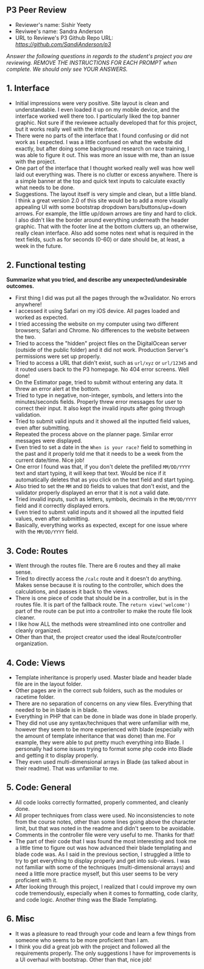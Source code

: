 ## P3 Peer Review

+ Reviewer's name: Sishir Yeety
+ Reviwee's name:  Sandra Anderson
+ URL to Reviewe's P3 Github Repo URL: *<https://github.com/SandiAnderson/p3>*

*Answer the following questions in regards to the student's project you are reviewing. REMOVE THE INSTRUCTIONS FOR EACH PROMPT when complete. We should only see YOUR ANSWERS.*

## 1. Interface

+ Initial impressions were very positive. Site layout is clean and understandable. I even loaded it up on my mobile device, and the interface worked well there too. I particularly liked the top banner graphic. Not sure if the reviewee actually developed that for this project, but it works really well with the interface.
+ There were no parts of the interface that I found confusing or did not work as I expected. I was a little confused on what the website did exactly, but after doing some background research on race training, I was able to figure it out. This was more an issue with me, than an issue with the project.
+ One part of the interface that I thought worked really well was how well laid out everything was. There is no
clutter or excess anywhere. There is a simple banner at the top and quick text inputs to calculate exactly what needs to be done.
+ Suggestions. The layout itself is very simple and clean, but a little bland. I think a great version 2.0 of this site would be to add a more visually appealing UI with some bootstrap dropdown bars/buttons/up+down arrows. For example, the little up/down arrows are tiny and hard to click. I also didn't like the border around everything underneath the header graphic. That with the footer line at the bottom clutters up, an otherwise, really clean interface. Also add some notes next what is required in the text fields, such as for seconds (0-60) or date should be, at least, a week in the future.

## 2. Functional testing

__Summarize what you tried, and describe any unexpected/undesirable outcomes.__

+ First thing I did was put all the pages through the w3validator. No errors anywhere!
+ I accessed it using Safari on my iOS device. All pages loaded and worked as expected.
+ I tried accessing the website on my computer using two different browsers; Safari and Chrome. No differences to the website between the two.
+ Tried to access the "hidden" project files on the DigitalOcean server (outside of the public folder) and it did not work. Production Server's permissions were set up properly.
+ Tried to access a URL that didn't exist, such as `url/xyz` or `url/12345` and it routed users back to the P3 homepage. No 404 error screens. Well done!
+ On the Estimator page, tried to submit without entering any data. It threw an error alert at the bottom.
+ Tried to type in negative, non-integer, symbols, and letters into the minutes/seconds fields. Properly threw error messages for user to correct their input. It also kept the invalid inputs after going through validation.
+ Tried to submit valid inputs and it showed all the inputted field values, even after submitting.
+ Repeated the process above on the planner page. Similar error messages were displayed.
+ Even tried to set a date in the `When is your race?` field to something in the past and it properly told me that it needs to be a week from the current date/time. Nice job!
+ One error I found was that, if you don't delete the prefilled `MM/DD/YYYY` text and start typing, it will keep that text. Would be nice if it automatically deletes that as you click on the text field and start typing.
+ Also tried to set the `MM` and `DD` fields to values that don't exist, and the validator properly displayed an error that it is not a valid date.
+ Tried invalid inputs, such as letters, symbols, decimals in the `MM/DD/YYYY` field and it correctly displayed errors.
+ Even tried to submit valid inputs and it showed all the inputted field values, even after submitting.
+ Basically, everything works as expected, except for one issue where with the `MM/DD/YYYY` field.

## 3. Code: Routes

+ Went through the routes file. There are 6 routes and they all make sense.
+ Tried to directly access the `/calc` route and it doesn't do anything. Makes sense because it is routing to the controller, which does the calculations, and passes it back to the views.
+ There is one piece of code that should be in a controller, but is in the routes file. It is part of the fallback route. The `return view('welcome')` part of the route can be put into a controller to make the route file look cleaner.
+ I like how ALL the methods were streamlined into one controller and cleanly organized.
+ Other than that, the project creator used the ideal Route/controller organization.

## 4. Code: Views

+ Template inheritance is properly used. Master blade and header blade file are in the layout folder.
+ Other pages are in the correct sub folders, such as the modules or racetime folder.
+ There are no separation of concerns on any view files. Everything that needed to be in blade is in blade.
+ Everything in PHP that can be done in blade was done in blade properly.
+ They did not use any syntax/techniques that were unfamiliar with me, however they seem to be more experienced with blade (especially with the amount of template inheritance that was done) than me. For example, they were able to put pretty much everything into Blade. I personally had some issues trying to format some php code into Blade and getting it to display properly.
+ They even used multi-dimensional arrays in Blade (as talked about in their readme). That was unfamiliar to me.

## 5. Code: General

+ All code looks correctly formatted, properly commented, and cleanly done.
+ All proper techniques from class were used. No inconsistencies to note from the course notes, other than some lines going above the character limit, but that was noted in the readme and didn't seem to be avoidable.
+ Comments in the controller file were very useful to me. Thanks for that!
+ The part of their code that I was found the most interesting and took me a little time to figure out was how advanced their blade templating and blade code was. As I said in the previous section, I struggled a little to try to get everything to display properly and get into sub-views. I was not familiar with some of the techniques (multi-dimensional arrays) and need a little more practice myself, but this user seems to be very proficient with it.
+ After looking through this project, I realized that I could improve my own code tremendously, especially when it comes to formatting, code clarity, and code logic. Another thing was the Blade Templating.

## 6. Misc

+ It was a pleasure to read through your code and learn a few things from someone who seems to be more proficient than I am.
+ I think you did a great job with the project and followed all the requirements properly. The only suggestions I have for improvements is a UI overhaul with bootstrap. Other than that, nice job!
